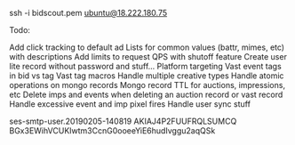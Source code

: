 ssh -i bidscout.pem ubuntu@18.222.180.75

Todo:

Add click tracking to default ad
Lists for common values (battr, mimes, etc) with descriptions
Add limits to request QPS with shutoff feature
Create user lite record without password and stuff...
Platform targeting
Vast event tags in bid vs tag
Vast tag macros
Handle multiple creative types
Handle atomic operations on mongo records
Mongo record TTL for auctions, impressions, etc
Delete imps and events when deleting an auction record or vast record
Handle excessive event and imp pixel fires
Handle user sync stuff


ses-smtp-user.20190205-140819
AKIAJ4P2FUUFRQLSUMCQ
BGx3EWihVCUKIwtm3CcnG0ooeeYiE6hudIvggu2aqQSk 
